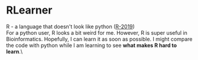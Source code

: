 # RLearner
R - a language that doesn't look like python ([R-2019](https://github.com/xihajun/R-tutorial))\
For a python user, R looks a bit weird for me. However, R is super useful in Bioinformatics. Hopefully, I can learn it as soon as possible. I might compare the code with python while I am learning to see **what makes R hard to learn**.\

